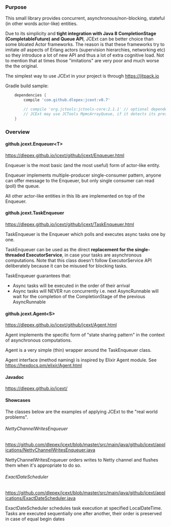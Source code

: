 ### Purpose

This small library provides concurrent, asynchronous/non-blocking, stateful (in other words actor-like) entities.
 
Due to its simplicity and **tight integration with Java 8 CompletionStage (CompletableFuture) and Queue API**, JCExt can be  better choice 
than some bloated Actor frameworks. 
The reason is that these frameworks try to imitate *all* aspects of Erlang actors (supervision hierarchies, networking etc) 
so they introduce a lot of new API and thus a lot of extra cognitive load. Not to mention that at times those "imitations" are very poor
and much worse the the original.

The simplest way to use JCExt in your project is through https://jitpack.io

Gradle build sample: 
```groovy
	dependencies {
		compile 'com.github.dlepex:jcext:v0.7'

		// compile 'org.jctools:jctools-core:2.1.1' // optional dependency, 
		// JCExt may use JCTools MpmcArrayQueue, if it detects its presence
	}
```
### Overview


#### github.jcext.Enqueuer&lt;T&gt; 
https://dlepex.github.io/jcext/github/jcext/Enqueuer.html

Enqueuer is the most basic (and the most useful) form of actor-like entity. 

Enqueuer implements multiple-producer single-consumer pattern, anyone can offer message to the Enqueuer, but only
single consumer can read (poll) the queue.

All other actor-like entities in this lib are implemented on top of the Enqueuer. 

#### github.jcext.TaskEnqueuer 
https://dlepex.github.io/jcext/github/jcext/TaskEnqueuer.html

TaskEnqueuer is the Enqueuer which polls and executes async tasks one by one.

TaskEnqueuer can be used as the direct **replacement for the single-threaded ExecutorService**, in case your tasks are asynchronous computations.
Note that this class doesn't follow ExecutorService API deliberately because it can be misused for blocking tasks.


TaskEnqueuer guarantees that:
 - Async tasks will be executed in the order of their arrival
 - Async tasks will NEVER run concurrently i.e. next AsyncRunnable will wait for the completion of the CompletionStage of the previous AsyncRunnable



#### github.jcext.Agent&lt;S&gt; 
https://dlepex.github.io/jcext/github/jcext/Agent.html

Agent implements the specific form of "state sharing pattern" in the context of asynchronous computations.

Agent is a very simple (thin) wrapper around the TaskEnqueuer class.

Agent interface (method naming) is inspired by Elixir Agent module. 
See https://hexdocs.pm/elixir/Agent.html


#### Javadoc

https://dlepex.github.io/jcext/

#### Showcases

The classes below are the examples of applying JCExt to the "real world problems". 

###### NettyChannelWritesEnqueuer

https://github.com/dlepex/jcext/blob/master/src/main/java/github/jcext/applications/NettyChannelWritesEnqueuer.java

NettyChannelWritesEnqueuer orders writes to Netty channel and flushes them when it's appropriate to do so.

###### ExactDateScheduler

https://github.com/dlepex/jcext/blob/master/src/main/java/github/jcext/applications/ExactDateScheduler.java

ExactDateScheduler schedules task execution at specified LocalDateTime.
Tasks are executed sequentially one after another, their order is preserved in case of equal begin dates


